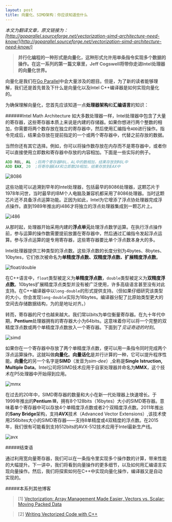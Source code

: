 ```yaml
---
layout: post
title: 向量化、SIMD架构：你应该知道些什么
---
```


*本文为翻译文章，原文链接为：[http://goparallel.sourceforge.net/vectorization-simd-architecture-need-know/](http://goparallel.sourceforge.net/vectorization-simd-architecture-need-know/)*

>**并行化编程的一种形式是向量化，这种形式允许用单条指令实现多个数据的操作。在这一系列的第一篇文章里，Jeff Cogswell将带你走进Intel处理器的向量化世界。**

向量化是我们在[Go Parallel](http://goparallel.sourceforge.net/)中会大量涉及的题目。但是，为了新的读者能够理解，我们还是首先普及下什么是向量化以及Intel C++编译器是如何实现向量化的。

为确保理解向量化，您首先应该知道一点**处理器架构**和**汇编语言**的知识：

######Intel Math Architecture
如大多数处理器一样，Intel处理器中包含了大量的寄存器，这些寄存器本质上来说是内建的存储器。如果你想进行两个整数的相加，你需要将两个数存放在独立的寄存器中，然后使用汇编指令`ADD`进行操作。指令完成后，结果会存放在提前指定的一个或两个寄存器中，代替之前存放的数据。

当然你还有其它选择。例如，你可以将操作数存放在内存而不是寄存器中，或者你可以直接使用立即数和寄存器中存放的内容相加。下面是一些实际的例子。

```asm
ADD R8L, AL  ;将两个寄存器R8L、AL中的数相加，结果存放到R8L中
ADD EAX, 20  ;将寄存器EAX和立即数20相加，结果存放到EAX中
```

![8086](http://upload.wikimedia.org/wikipedia/commons/d/d2/KL_USSR_KP1810BM86.jpg)

这些功能可以追溯到早年的Intel处理器，包括最早的8086处理器，这颗芯片于1978年问世，当时最早的IBM个人电脑及兼容机都采用了8086处理器。当时这颗芯片还不具备浮点运算功能。正因为如此，Intel为它增添了浮点协处理器完成浮点操作。直到1989年推出的i486才将独立的浮点处理器集成到一颗芯片上。

![i486](http://upload.wikimedia.org/wikipedia/commons/7/77/Intel_i486_dx4_100mhz_2007_03_27.jpg)

从那时起，处理器开始采用内建的**浮点单元**处理浮点数学运算。在执行浮点操作前，参与运算的操作数需要提前放置在寄存器中，然后通过汇编指令发起浮点运算。参与浮点运算的是专用寄存器，这些寄存器要比单个浮点数本身大的多。

Intel处理器提供三种类型的浮点数。这些浮点数的长度分别为4bytes、8bytes、10bytes，它们依次被命名为**单精度浮点数、双精度浮点数、扩展精度浮点数**。

![float/double](http://www.ibm.com/developerworks/cn/java/j-jtp0114/float.gif)

在C++语言中，`float`类型被定义为**单精度浮点数**，`double`类型被定义为**双精度浮点数**。10bytes扩展精度浮点类型并没有被广泛使用，许多高级语言甚至没有对此支持。在C++编译器中以`long-double`的形式提供支持。（但如果仔细研究该类型的大小，你会发现`long-double`实际为16bytes。编译器分配了比原始类型更大的空间去存储数据结构，为的是地址对齐。）

转而，寄存器的尺寸也越来越大。我们常以bits为单位衡量寄存器。在九十年代中期，**Pentium**处理器拥有的寄存器大小为64bits。这意味着你可以将一个完整的双精度浮点数或两个单精度浮点数放入一个寄存器。下面到了*见证奇迹的时刻*。

![simd](http://origin.arstechnica.com/cpu/1q00/simd/figure6.gif)

如果你在一个寄存器中存放了两个单精度浮点数，便可以用一条指令同时完成两个浮点运算操作。这就叫做**向量化**。**向量话化**是并行计算的一种，它可以提升程序性能。**向量化**的另一个名字是**SIMD**（发音为*sim-dee*）,全称是**Single Istruction, Multiple Data**。Intel公司将SIMD技术应用于自家处理器并命名为**MMX**，这个技术在P5处理器中开始得到应用。

![mmx](http://www.vector-logo.net/logo_preview/ai/i/Intel_MMX_big_logo.png)

在过去的20年中，SIMD寄存器的数量和大小在新一代处理器上快速增长。于1999年推出的**Pentium III**，拥有8个128bits（16bytes）大小的SIMD寄存器。意味着单个寄存器中可以存放4个单精度浮点数或者2个双精度浮点数。2011年推出的**Sany Bridge**架构，支持**AVX**技术（Advanced Vector Extensions）,该技术使用256bites大小的SIMD寄存器——支持8单精度或4双精度的浮点数。在2015年，我们很有可能看到支持512bits的AVX-512技术应用于Intel最新生产线。

![avx](http://cdn.wccftech.com/wp-content/uploads/2014/09/Intel-Xeon-E5-2600-V3-Haswell-EP-AVX-2-Instruction-Set.jpg)

#####结束语

通过利用宽向量寄存器，我们可以在一条指令里实现多个操作数的计算，带来性能的大幅提升。下一讲中，我们将看到向量操作的更多细节，以及如何用汇编语言实现向量操作。然后，我们将探索如何在C++中实现向量化操作，编译器又是自动实现的。

#####本系列其他博客
>[1] [Vectorization: Array Management Made Easier, Vectors vs. Scalar: Moving Packed Data](http://goparallel.sourceforge.net/vectorization-array-management-made-easier/)

>[2] [Writing Vectorized Code with C++](http://goparallel.sourceforge.net/writing-vectorized-code-c/)
